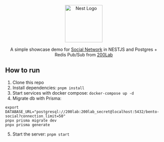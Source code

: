 <p align="center">
  <img src="https://nestjs.com/img/logo-small.svg" width="120" alt="Nest Logo" />
</p>

<p align="center">A simple showcase demo for <a href="https://bento.showcase.200lab.io" target="_blank">Social Network</a> in NESTJS and Postgres + Redis Pub/Sub from <a href="https://200lab.io" target="_blank">200Lab</a></p>

## How to run
1. Clone this repo
2. Install dependencies: `pnpm install`
3. Start services with docker compose: `docker-compose up -d`
4. Migrate db with Prisma:
  ```
  export DATABASE_URL="postgresql://200lab:200lab_secret@localhost:5432/bento-social?connection_limit=50"
  pnpx prisma migrate dev
  pnpx prisma generate
  ```
5. Start the server: `pnpm start`
